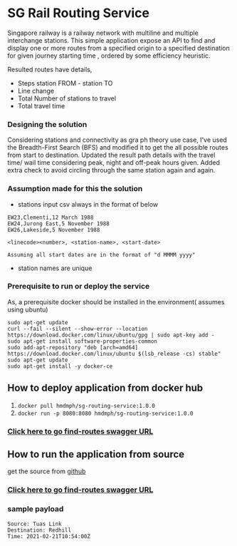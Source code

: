 SG Rail Routing Service
===

Singapore railway is a railway network with multiline and multiple interchange stations. This simple application expose an API
to find and display one or more routes from a specified origin to a specified destination for given journey starting time
, ordered by some efficiency heuristic.


Resulted routes have details,
- Steps station FROM - station TO
- Line change
- Total Number of stations to travel
- Total travel time

### Designing the solution
Considering stations and connectivity as gra ph theory use case, I've used the Breadth-First Search (BFS) and modified it to
get the all possible routes from start to destination. Updated the result path details with the travel time/ wail time
considering peak, night and off-peak hours given. Added extra check to avoid circling through the same station again and
again.

### Assumption made for this the solution

- stations input csv always in the format of below
```
EW23,Clementi,12 March 1988
EW24,Jurong East,5 November 1988
EW26,Lakeside,5 November 1988

<linecode><number>, <station-name>, <start-date>

Assuming all start dates are in the format of "d MMMM yyyy"
```
- station names are unique

#### 

### Prerequisite to run or deploy the service

As, a prerequisite docker should be installed in the environment( assumes using ubuntu)
```
sudo apt-get update
curl --fail --silent --show-error --location https://download.docker.com/linux/ubuntu/gpg | sudo apt-key add -
sudo apt-get install software-properties-common
sudo add-apt-repository "deb [arch=amd64] https://download.docker.com/linux/ubuntu $(lsb_release -cs) stable"
sudo apt-get update
sudo apt-get install -y docker-ce
``` 

## How to deploy application from docker hub
1. `docker pull hmdmph/sg-routing-service:1.0.0`
2. `docker run -p 8080:8080 hmdmph/sg-routing-service:1.0.0`
### [Click here to go find-routes swagger URL](http://localhost:8080/swagger-ui/index.html#/route-controller/findByIdUsingGET)

## How to run the application from source

get the source from [github]()


### [Click here to go find-routes swagger URL](http://localhost:8080/swagger-ui/index.html#/route-controller/findByIdUsingGET)

### sample payload

```
Source: Tuas Link
Destination: Redhill
Time: 2021-02-21T10:54:00Z
```



